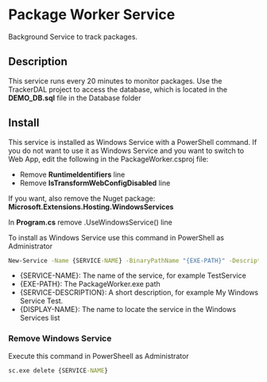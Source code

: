 # Package Worker Service

Background Service to track packages.

## Description

This service runs every 20 minutes to monitor packages. Use the TrackerDAL project to access the database, which is located in the **DEMO_DB.sql** file in the Database folder

## Install

This service is installed as Windows Service with a PowerShell command.
If you do not want to use it as Windows Service and you want to switch to Web App, edit the following in the PackageWorker.csproj file:

- Remove **RuntimeIdentifiers** line
- Remove **IsTransformWebConfigDisabled** line

If you want, also remove the Nuget package:
**Microsoft.Extensions.Hosting.WindowsServices**

In **Program.cs** remove .UseWindowsService() line

To install as Windows Service use this command in PowerShell as Administrator

```cmd
New-Service -Name {SERVICE-NAME} -BinaryPathName "{EXE-PATH}" -Description "{SERVICE-DESCRIPTION}" -DisplayName "{DISPLAY-NAME}" -StartupType Automatic
```

- {SERVICE-NAME}: The name of the service, for example TestService
- {EXE-PATH}: The PackageWorker.exe path
- {SERVICE-DESCRIPTION}: A short description, for example My Windows Service Test.
- {DISPLAY-NAME}: The name to locate the service in the Windows Services list

### Remove Windows Service

Execute this command in PowerSheell as Administrator

```cmd
sc.exe delete {SERVICE-NAME}
```
